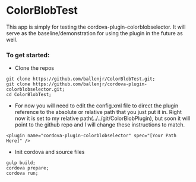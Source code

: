 # ColorBlobTest
This app is simply for testing the cordova-plugin-colorblobselector. It will serve as the baseline/demonstration for using the plugin in the future as well.

### To get started:
- Clone the repos
```
git clone https://github.com/ballenjr/ColorBlobTest.git;
git clone https://github.com/ballenjr/cordova-plugin-colorblobselector.git;
cd ColorBlobTest;
```
- For now you will need to edit the config.xml file to direct the plugin reference to the absolute or relative path that you just put it in. Right now it is set to my relative path(../../git/ColorBlobPlugin), but soon it will point to the github repo and I will change these instructions to match.
```
<plugin name="cordova-plugin-colorblobselector" spec="[Your Path Here]" />
```
- Init cordova and source files
```
gulp build;
cordova prepare;
cordova run;
```

